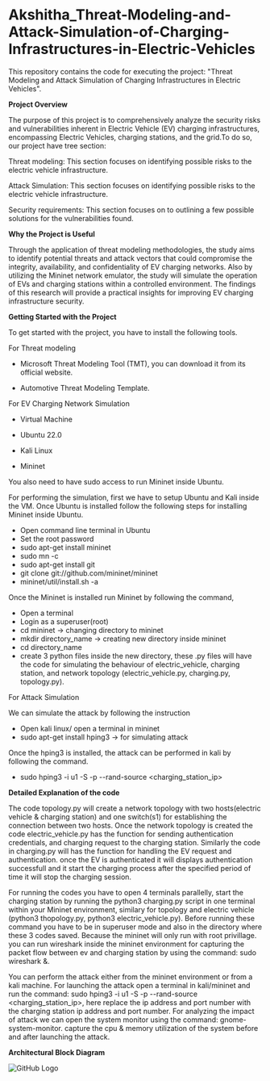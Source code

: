 # Akshitha_Threat-Modeling-and-Attack-Simulation-of-Charging-Infrastructures-in-Electric-Vehicles
This repository contains the code for executing the project: "Threat Modeling and Attack Simulation of Charging Infrastructures in Electric Vehicles".

**Project Overview**

The purpose of this project is to comprehensively analyze the security risks 
and vulnerabilities inherent in Electric Vehicle (EV) charging infrastructures, 
encompassing Electric Vehicles, charging stations, and the grid.To do so, our 
project have tree section:

Threat modeling: This section focuses on identifying possible 
risks to the electric vehicle infrastructure.

Attack Simulation: This section focuses on identifying possible 
risks to the electric vehicle infrastructure.

Security requirements: This section focuses on to outlining a 
few possible solutions for the vulnerabilities found.


**Why the Project is Useful**

 Through the application of threat modeling methodologies, the study aims to 
identify potential threats and attack vectors that could compromise the 
integrity, availability, and confidentiality of EV charging networks. Also by 
utilizing the Mininet network emulator, the study will simulate the operation 
of EVs and charging stations within a controlled environment. The findings 
of this research will provide a practical insights for improving EV charging 
infrastructure security.

**Getting Started with the Project**

To get started with the project, you have to install the following tools.

For Threat modeling
* Microsoft Threat Modeling Tool (TMT), you can download it 
from its official website.

* Automotive Threat Modeling Template.

For EV Charging Network Simulation

* Virtual Machine

* Ubuntu 22.0

* Kali Linux

* Mininet

You also need to have sudo access to run Mininet inside Ubuntu.

For performing the simulation, first we have to setup Ubuntu and Kali inside the 
VM. Once Ubuntu is installed follow the following steps for installing Mininet 
inside Ubuntu.

* Open command line terminal in Ubuntu
* Set the root password
* sudo apt-get install mininet
* sudo mn -c
* sudo apt-get install git
* git clone git://github.com/mininet/mininet
* mininet/util/install.sh -a

Once the Mininet is installed run Mininet by following the command, 

* Open a terminal
* Login as a superuser(root)
* cd mininet -> changing directory to mininet
* mkdir directory_name -> creating new directory inside mininet
* cd directory_name
* create 3 python files inside the new directory, these .py files will have the code for simulating the behaviour of electric_vehicle, charging station, and network topology (electric_vehicle.py, charging.py, topology.py).

For Attack Simulation

We can simulate the attack by following the instruction

* Open kali linux/ open a terminal in mininet
* sudo apt-get install hping3 -> for simulating attack

Once the hping3 is installed, the attack can be performed in kali by following the command.

* sudo hping3 -i u1 -S -p <port> --rand-source <charging_station_ip>

**Detailed Explanation of the code**

The code topology.py will create a network topology with two hosts(electric vehicle & charging station) and one switch(s1) for establishing the connection between two hosts. Once the network topology is created the code electric_vehicle.py has the function for sending authentication credentials, and charging request to the charging station. Similarly the code in charging.py will has the function for handling the EV request and authentication. once the EV is authenticated it will displays authentication successfull and it start the charging process after the specified period of time it will stop the charging session.

For running the codes you have to open 4 terminals parallelly, start the charging station by running the python3 charging.py script in one terminal within your Mininet environment, similary for topology and electric vehicle (python3 thopology.py, python3 electric_vehicle.py). Before running these command you have to be in superuser mode and also in the directory where these 3 codes saved. Because the mininet will only run with root privillage. you can run wireshark inside the mininet environment for capturing the packet flow between ev and charging station by using the command: sudo wireshark &.

You can perform the attack either from the mininet environment or from a kali machine. For launching the attack open a terminal in kali/mininet and run the command: sudo hping3 -i u1 -S -p <port> --rand-source <charging_station_ip>, here replace the ip address and port number with the charging station ip address and port number. For analyzing the impact of attack we can open the system monitor using the command: gnome-system-monitor. capture the cpu & memory utilization of the system before and after launching the attack. 

**Architectural Block Diagram**

![GitHub Logo](https://github.com/username/repository/blob/main/image.png)








